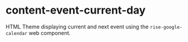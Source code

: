 # content-event-current-day
HTML Theme displaying current and next event using the `rise-google-calendar` web component.
